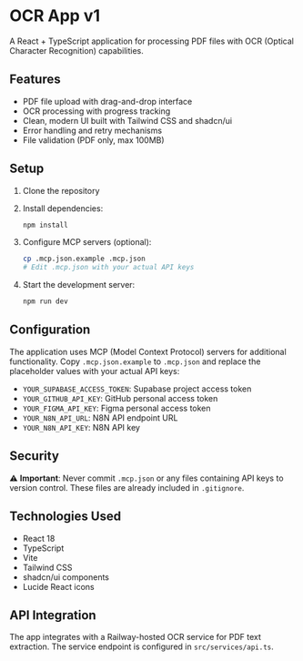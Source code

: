 # OCR App v1

A React + TypeScript application for processing PDF files with OCR (Optical Character Recognition) capabilities.

## Features

- PDF file upload with drag-and-drop interface
- OCR processing with progress tracking
- Clean, modern UI built with Tailwind CSS and shadcn/ui
- Error handling and retry mechanisms
- File validation (PDF only, max 100MB)

## Setup

1. Clone the repository
2. Install dependencies:
   ```bash
   npm install
   ```

3. Configure MCP servers (optional):
   ```bash
   cp .mcp.json.example .mcp.json
   # Edit .mcp.json with your actual API keys
   ```

4. Start the development server:
   ```bash
   npm run dev
   ```

## Configuration

The application uses MCP (Model Context Protocol) servers for additional functionality. Copy `.mcp.json.example` to `.mcp.json` and replace the placeholder values with your actual API keys:

- `YOUR_SUPABASE_ACCESS_TOKEN`: Supabase project access token
- `YOUR_GITHUB_API_KEY`: GitHub personal access token
- `YOUR_FIGMA_API_KEY`: Figma personal access token
- `YOUR_N8N_API_URL`: N8N API endpoint URL
- `YOUR_N8N_API_KEY`: N8N API key

## Security

⚠️ **Important**: Never commit `.mcp.json` or any files containing API keys to version control. These files are already included in `.gitignore`.

## Technologies Used

- React 18
- TypeScript
- Vite
- Tailwind CSS
- shadcn/ui components
- Lucide React icons

## API Integration

The app integrates with a Railway-hosted OCR service for PDF text extraction. The service endpoint is configured in `src/services/api.ts`.